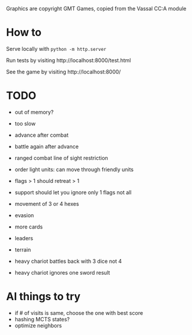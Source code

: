 
Graphics are copyright GMT Games, copied from the Vassal CC:A module

# How to

Serve locally with `python -m http.server`

Run tests by visiting http://localhost:8000/test.html

See the game by visiting http://localhost:8000/

# TODO

- out of memory?
- too slow

- advance after combat
- battle again after advance
- ranged combat line of sight restriction
- order light units: can move through friendly units
- flags > 1 should retreat > 1
- support should let you ignore only 1 flags not all
- movement of 3 or 4 hexes
- evasion
- more cards
- leaders
- terrain
- heavy chariot battles back with 3 dice not 4
- heavy chariot ignores one sword result

# AI things to try

 - if # of visits is same, choose the one with best score
 - hashing MCTS states?
 - optimize neighbors


